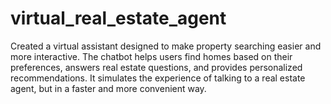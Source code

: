 # virtual_real_estate_agent
Created a virtual assistant designed to make property searching easier and more interactive. The chatbot helps users find homes based on their preferences, answers real estate questions, and provides personalized recommendations. It simulates the experience of talking to a real estate agent, but in a faster and more convenient way.
